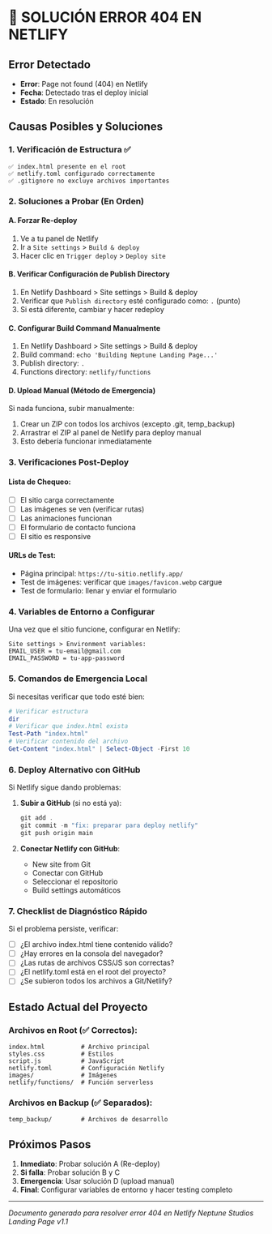 # 🚨 SOLUCIÓN ERROR 404 EN NETLIFY

## Error Detectado
- **Error**: Page not found (404) en Netlify
- **Fecha**: Detectado tras el deploy inicial
- **Estado**: En resolución

## Causas Posibles y Soluciones

### 1. Verificación de Estructura ✅
```
✅ index.html presente en el root
✅ netlify.toml configurado correctamente
✅ .gitignore no excluye archivos importantes
```

### 2. Soluciones a Probar (En Orden)

#### A. Forzar Re-deploy
1. Ve a tu panel de Netlify
2. Ir a `Site settings` > `Build & deploy`
3. Hacer clic en `Trigger deploy` > `Deploy site`

#### B. Verificar Configuración de Publish Directory
1. En Netlify Dashboard > Site settings > Build & deploy
2. Verificar que `Publish directory` esté configurado como: `.` (punto)
3. Si está diferente, cambiar y hacer redeploy

#### C. Configurar Build Command Manualmente
1. En Netlify Dashboard > Site settings > Build & deploy
2. Build command: `echo 'Building Neptune Landing Page...'`
3. Publish directory: `.`
4. Functions directory: `netlify/functions`

#### D. Upload Manual (Método de Emergencia)
Si nada funciona, subir manualmente:
1. Crear un ZIP con todos los archivos (excepto .git, temp_backup)
2. Arrastrar el ZIP al panel de Netlify para deploy manual
3. Esto debería funcionar inmediatamente

### 3. Verificaciones Post-Deploy

#### Lista de Chequeo:
- [ ] El sitio carga correctamente
- [ ] Las imágenes se ven (verificar rutas)
- [ ] Las animaciones funcionan
- [ ] El formulario de contacto funciona
- [ ] El sitio es responsive

#### URLs de Test:
- Página principal: `https://tu-sitio.netlify.app/`
- Test de imágenes: verificar que `images/favicon.webp` cargue
- Test de formulario: llenar y enviar el formulario

### 4. Variables de Entorno a Configurar

Una vez que el sitio funcione, configurar en Netlify:
```
Site settings > Environment variables:
EMAIL_USER = tu-email@gmail.com
EMAIL_PASSWORD = tu-app-password
```

### 5. Comandos de Emergencia Local

Si necesitas verificar que todo esté bien:

```powershell
# Verificar estructura
dir
# Verificar que index.html exista
Test-Path "index.html"
# Verificar contenido del archivo
Get-Content "index.html" | Select-Object -First 10
```

### 6. Deploy Alternativo con GitHub

Si Netlify sigue dando problemas:

1. **Subir a GitHub** (si no está ya):
   ```powershell
   git add .
   git commit -m "fix: preparar para deploy netlify"
   git push origin main
   ```

2. **Conectar Netlify con GitHub**:
   - New site from Git
   - Conectar con GitHub
   - Seleccionar el repositorio
   - Build settings automáticos

### 7. Checklist de Diagnóstico Rápido

Si el problema persiste, verificar:

- [ ] ¿El archivo index.html tiene contenido válido?
- [ ] ¿Hay errores en la consola del navegador?
- [ ] ¿Las rutas de archivos CSS/JS son correctas?
- [ ] ¿El netlify.toml está en el root del proyecto?
- [ ] ¿Se subieron todos los archivos a Git/Netlify?

## Estado Actual del Proyecto

### Archivos en Root (✅ Correctos):
```
index.html          # Archivo principal
styles.css          # Estilos
script.js           # JavaScript
netlify.toml        # Configuración Netlify
images/             # Imágenes
netlify/functions/  # Función serverless
```

### Archivos en Backup (✅ Separados):
```
temp_backup/        # Archivos de desarrollo
```

## Próximos Pasos

1. **Inmediato**: Probar solución A (Re-deploy)
2. **Si falla**: Probar solución B y C
3. **Emergencia**: Usar solución D (upload manual)
4. **Final**: Configurar variables de entorno y hacer testing completo

---
*Documento generado para resolver error 404 en Netlify*
*Neptune Studios Landing Page v1.1*
